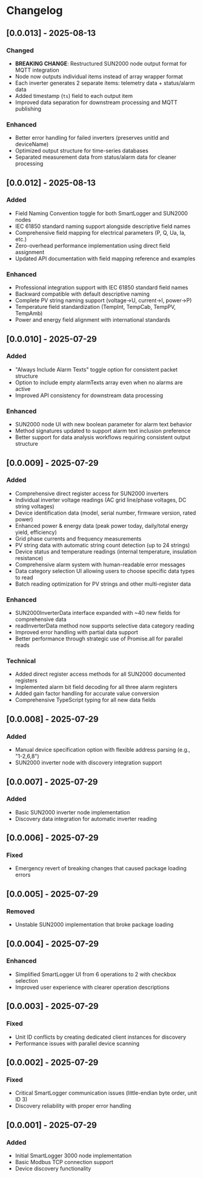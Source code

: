 # Changelog

## [0.0.013] - 2025-08-13
### Changed
- **BREAKING CHANGE**: Restructured SUN2000 node output format for MQTT integration
- Node now outputs individual items instead of array wrapper format
- Each inverter generates 2 separate items: telemetry data + status/alarm data
- Added timestamp (`ts`) field to each output item
- Improved data separation for downstream processing and MQTT publishing

### Enhanced
- Better error handling for failed inverters (preserves unitId and deviceName)
- Optimized output structure for time-series databases
- Separated measurement data from status/alarm data for cleaner processing

## [0.0.012] - 2025-08-13
### Added
- Field Naming Convention toggle for both SmartLogger and SUN2000 nodes
- IEC 61850 standard naming support alongside descriptive field names
- Comprehensive field mapping for electrical parameters (P, Q, Ua, Ia, etc.)
- Zero-overhead performance implementation using direct field assignment
- Updated API documentation with field mapping reference and examples

### Enhanced
- Professional integration support with IEC 61850 standard field names
- Backward compatible with default descriptive naming
- Complete PV string naming support (voltage→U, current→I, power→P)
- Temperature field standardization (TempInt, TempCab, TempPV, TempAmb)
- Power and energy field alignment with international standards

## [0.0.010] - 2025-07-29
### Added
- "Always Include Alarm Texts" toggle option for consistent packet structure
- Option to include empty alarmTexts array even when no alarms are active
- Improved API consistency for downstream data processing

### Enhanced
- SUN2000 node UI with new boolean parameter for alarm text behavior
- Method signatures updated to support alarm text inclusion preference
- Better support for data analysis workflows requiring consistent output structure

## [0.0.009] - 2025-07-29
### Added
- Comprehensive direct register access for SUN2000 inverters
- Individual inverter voltage readings (AC grid line/phase voltages, DC string voltages)
- Device identification data (model, serial number, firmware version, rated power)
- Enhanced power & energy data (peak power today, daily/total energy yield, efficiency)
- Grid phase currents and frequency measurements
- PV string data with automatic string count detection (up to 24 strings)
- Device status and temperature readings (internal temperature, insulation resistance)
- Comprehensive alarm system with human-readable error messages
- Data category selection UI allowing users to choose specific data types to read
- Batch reading optimization for PV strings and other multi-register data

### Enhanced
- SUN2000InverterData interface expanded with ~40 new fields for comprehensive data
- readInverterData method now supports selective data category reading
- Improved error handling with partial data support
- Better performance through strategic use of Promise.all for parallel reads

### Technical
- Added direct register access methods for all SUN2000 documented registers
- Implemented alarm bit field decoding for all three alarm registers
- Added gain factor handling for accurate value conversion
- Comprehensive TypeScript typing for all new data fields

## [0.0.008] - 2025-07-29
### Added
- Manual device specification option with flexible address parsing (e.g., "1-2,6,8")
- SUN2000 inverter node with discovery integration support

## [0.0.007] - 2025-07-29
### Added
- Basic SUN2000 inverter node implementation
- Discovery data integration for automatic inverter reading

## [0.0.006] - 2025-07-29
### Fixed
- Emergency revert of breaking changes that caused package loading errors

## [0.0.005] - 2025-07-29
### Removed
- Unstable SUN2000 implementation that broke package loading

## [0.0.004] - 2025-07-29
### Enhanced
- Simplified SmartLogger UI from 6 operations to 2 with checkbox selection
- Improved user experience with clearer operation descriptions

## [0.0.003] - 2025-07-29
### Fixed
- Unit ID conflicts by creating dedicated client instances for discovery
- Performance issues with parallel device scanning

## [0.0.002] - 2025-07-29
### Fixed
- Critical SmartLogger communication issues (little-endian byte order, unit ID 3)
- Discovery reliability with proper error handling

## [0.0.001] - 2025-07-29
### Added
- Initial SmartLogger 3000 node implementation
- Basic Modbus TCP connection support
- Device discovery functionality